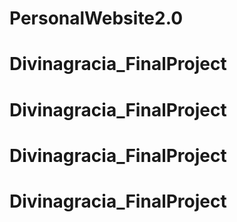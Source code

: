 # PersonalWebsite2.0
# Divinagracia_FinalProject
# Divinagracia_FinalProject
# Divinagracia_FinalProject
# Divinagracia_FinalProject
